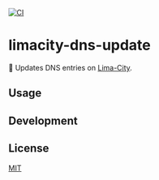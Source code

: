 [![CI](https://github.com/axelrindle/limacity-dns-update/actions/workflows/ci.yml/badge.svg)](https://github.com/axelrindle/limacity-dns-update/actions/workflows/ci.yml)

# limacity-dns-update

🤖 Updates DNS entries on [Lima-City](https://www.lima-city.de/).

## Usage

## Development

## License

[MIT](LICENSE)
